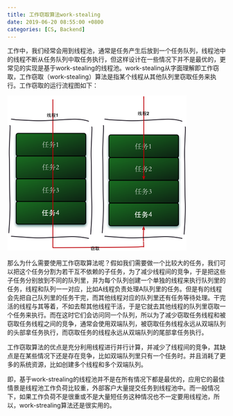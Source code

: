 ```yaml
---
title: 工作窃取算法work-stealing
date: 2019-06-20 08:55:00 +0800
categories: [CS, Backend]
---
```



工作中，我们经常会用到线程池，通常是任务产生后放到一个任务队列，线程池中的线程不断从任务队列中取任务执行，但这样设计在一些情况下并不是最优的，更常见的实现是基于work-stealing的线程池。work-stealing从字面理解即工作窃取，工作窃取（work-stealing）算法是指某个线程从其他队列里窃取任务来执行。工作窃取的运行流程图如下： 

![image](/assets/img/cs/working_steal.png)

那么为什么需要使用工作窃取算法呢？假如我们需要做一个比较大的任务，我们可以把这个任务分割为若干互不依赖的子任务，为了减少线程间的竞争，于是把这些子任务分别放到不同的队列里，并为每个队列创建一个单独的线程来执行队列里的任务，线程和队列一一对应，比如A线程负责处理A队列里的任务。但是有的线程会先把自己队列里的任务干完，而其他线程对应的队列里还有任务等待处理。干完活的线程与其等着，不如去帮其他线程干活，于是它就去其他线程的队列里窃取一个任务来执行。而在这时它们会访问同一个队列，所以为了减少窃取任务线程和被窃取任务线程之间的竞争，通常会使用双端队列，被窃取任务线程永远从双端队列的头部拿任务执行，而窃取任务的线程永远从双端队列的尾部拿任务执行。

工作窃取算法的优点是充分利用线程进行并行计算，并减少了线程间的竞争，其缺点是在某些情况下还是存在竞争，比如双端队列里只有一个任务时。并且消耗了更多的系统资源，比如创建多个线程和多个双端队列。

即，基于work-strealing的线程池并不是在所有情况下都是最优的，应用它的最佳情景是线程池工作负荷比较重，外部客户大量提交任务到线程池中。而一般情况下，如果工作负荷不是很重或不是大量短任务这种情况也不一定要用线程池，所以，work-strealing算法还是很实用的。
